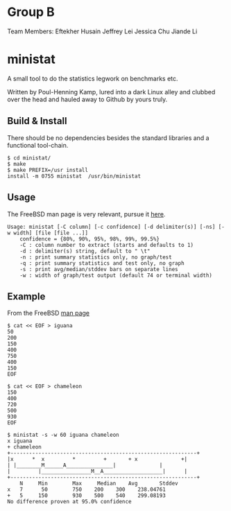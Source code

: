 # Group B

Team Members: 
Eftekher Husain
Jeffrey Lei
Jessica Chu
Jiande Li



# ministat
A small tool to do the statistics legwork on benchmarks etc.

Written by Poul-Henning Kamp, lured into a dark Linux alley and clubbed over the head and hauled away to Github by yours truly.

## Build & Install

There should be no dependencies besides the standard libraries and a functional tool-chain.

	$ cd ministat/
	$ make
	$ make PREFIX=/usr install
	install -m 0755 ministat  /usr/bin/ministat

## Usage
The FreeBSD man page is very relevant, pursue it [here](http://www.freebsd.org/cgi/man.cgi?ministat).

	Usage: ministat [-C column] [-c confidence] [-d delimiter(s)] [-ns] [-w width] [file [file ...]]
		confidence = {80%, 90%, 95%, 98%, 99%, 99.5%}
		-C : column number to extract (starts and defaults to 1)
		-d : delimiter(s) string, default to " \t"
		-n : print summary statistics only, no graph/test
		-q : print summary statistics and test only, no graph
		-s : print avg/median/stddev bars on separate lines
		-w : width of graph/test output (default 74 or terminal width)

## Example
From the FreeBSD [man page](http://www.freebsd.org/cgi/man.cgi?ministat)

	$ cat << EOF > iguana
	50
	200
	150
	400
	750
	400
	150
	EOF

	$ cat << EOF > chameleon
	150
	400
	720	
	500
	930
	EOF

	$ ministat -s -w 60 iguana chameleon
	x iguana
	+ chameleon
	+------------------------------------------------------------+
	|x      *  x	     *	       +	   + x	            +|
	| |________M______A_______________|			     |
	| 	      |________________M__A___________________|      |
	+------------------------------------------------------------+
	    N	  Min	     Max     Median	   Avg	     Stddev
	x   7	   50	     750	200	   300	  238.04761
	+   5	  150	     930	500	   540	  299.08193
	No difference proven at 95.0% confidence
